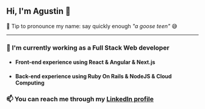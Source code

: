 ## Hi, I'm Agustin 👋
💬 Tip to pronounce my name: say quickly enough *"a goose teen"* 😅

---

### 🔭 I'm currently working as a Full Stack Web developer

- #### Front-end experience using React & Angular & Next.js

- #### Back-end experience using Ruby On Rails & NodeJS & Cloud Computing

### 📫 You can reach me through my [LinkedIn profile](https://www.linkedin.com/in/agustin-pomies/)
